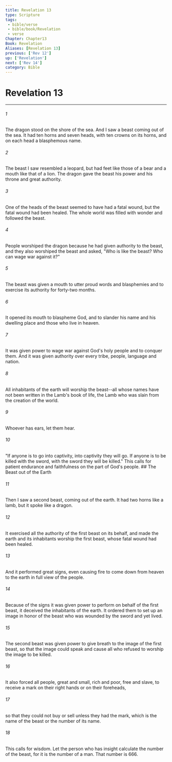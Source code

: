 ```yaml
---
title: Revelation 13
type: Scripture
tags:
 - bible/verse
 - bible/book/Revelation
 - verse
Chapter: Chapter13
Book: Revelation
Aliases: [Revelation 13]
previous: ['Rev 12']
up: ['Revelation']
next: ['Rev 14']
category: Bible
---
```

# Revelation 13

***


###### 1 
The dragon stood on the shore of the sea. And I saw a beast coming out of the sea. It had ten horns and seven heads, with ten crowns on its horns, and on each head a blasphemous name. 

###### 2 
The beast I saw resembled a leopard, but had feet like those of a bear and a mouth like that of a lion. The dragon gave the beast his power and his throne and great authority. 

###### 3 
One of the heads of the beast seemed to have had a fatal wound, but the fatal wound had been healed. The whole world was filled with wonder and followed the beast. 

###### 4 
People worshiped the dragon because he had given authority to the beast, and they also worshiped the beast and asked, "Who is like the beast? Who can wage war against it?" 

###### 5 
The beast was given a mouth to utter proud words and blasphemies and to exercise its authority for forty-two months. 

###### 6 
It opened its mouth to blaspheme God, and to slander his name and his dwelling place and those who live in heaven. 

###### 7 
It was given power to wage war against God's holy people and to conquer them. And it was given authority over every tribe, people, language and nation. 

###### 8 
All inhabitants of the earth will worship the beast--all whose names have not been written in the Lamb's book of life, the Lamb who was slain from the creation of the world. 

###### 9 
Whoever has ears, let them hear. 

###### 10 
"If anyone is to go into captivity, into captivity they will go. If anyone is to be killed with the sword, with the sword they will be killed." This calls for patient endurance and faithfulness on the part of God's people. ## The Beast out of the Earth 

###### 11 
Then I saw a second beast, coming out of the earth. It had two horns like a lamb, but it spoke like a dragon. 

###### 12 
It exercised all the authority of the first beast on its behalf, and made the earth and its inhabitants worship the first beast, whose fatal wound had been healed. 

###### 13 
And it performed great signs, even causing fire to come down from heaven to the earth in full view of the people. 

###### 14 
Because of the signs it was given power to perform on behalf of the first beast, it deceived the inhabitants of the earth. It ordered them to set up an image in honor of the beast who was wounded by the sword and yet lived. 

###### 15 
The second beast was given power to give breath to the image of the first beast, so that the image could speak and cause all who refused to worship the image to be killed. 

###### 16 
It also forced all people, great and small, rich and poor, free and slave, to receive a mark on their right hands or on their foreheads, 

###### 17 
so that they could not buy or sell unless they had the mark, which is the name of the beast or the number of its name. 

###### 18 
This calls for wisdom. Let the person who has insight calculate the number of the beast, for it is the number of a man. That number is 666. 
